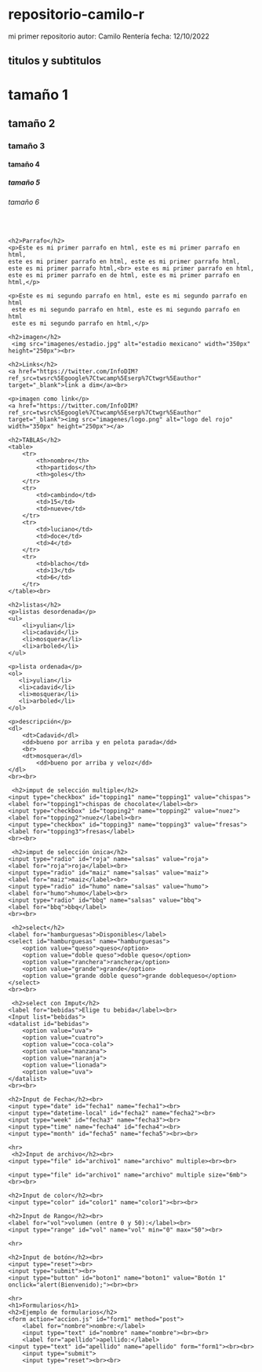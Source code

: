 # repositorio-camilo-r
mi primer repositorio
autor: Camilo Rentería
fecha: 12/10/2022
<!DOCTYPE html>
<html lang="es">
<head>
   <meta charset="utf-8" />
    <meta http-equiv="x-UA-compatible" content="IE=edge">
    <meta name="viewport" content="width=device-width, initial-scale=1.0">
    <title>Primer pagina web</title>
</head>
<body>
   <h2>titulos y subtitulos</h2>
    <h1>tamaño 1</h1>
    <h2>tamaño 2</h2>
    <h3>tamaño 3</h3>
    <h4>tamaño 4</h4>
    <h5>tamaño 5</h5>
    <h6>tamaño 6</h6><br>

    <h2>Parrafo</h2>
    <p>Este es mi primer parrafo en html, este es mi primer parrafo en html,
    este es mi primer parrafo en html, este es mi primer parrafo html,
    este es mi primer parrafo html,<br> este es mi primer parrafo en html,
    este es mi primer parrafo en de html, este es mi primer parrafo en html,</p>

    <p>Este es mi segundo parrafo en html, este es mi segundo parrafo en html
     este es mi segundo parrafo en html, este es mi segundo parrafo en html
     este es mi segundo parrafo en html,</p>
     
    <h2>imagen</h2>
     <img src="imagenes/estadio.jpg" alt="estadio mexicano" width="350px" height="250px"><br>
     
    <h2>Links</h2>
    <a href="https://twitter.com/InfoDIM?ref_src=twsrc%5Egoogle%7Ctwcamp%5Eserp%7Ctwgr%5Eauthor" target="_blank">link a dim</a><br>
                    
    <p>imagen como link</p>
    <a href="https://twitter.com/InfoDIM?ref_src=twsrc%5Egoogle%7Ctwcamp%5Eserp%7Ctwgr%5Eauthor" target="_blank"><img src="imagenes/logo.png" alt="logo del rojo"           width="350px" height="250px"></a>               

    <h2>TABLAS</h2>
    <table>
        <tr>
            <th>nombre</th>
            <th>partidos</th>
            <th>goles</th>
        </tr>
        <tr>
            <td>cambindo</td>
            <td>15</td>
            <td>nueve</td>
        </tr>
        <tr>
            <td>luciano</td>
            <td>doce</td>
            <td>4</td>
        </tr>
        <tr>
            <td>blacho</td>
            <td>13</td>
            <td>6</td>
        </tr>
    </table><br>  

    <h2>listas</h2>
    <p>listas desordenada</p>
    <ul>
        <li>yulian</li>
        <li>cadavid</li>
        <li>mosquera</li>
        <li>arboled</li>                  
    </ul>

    <p>lista ordenada</p>
    <ol>
       <li>yulian</li>
       <li>cadavid</li>
       <li>mosquera</li>
       <li>arboled</li> 
    </ol>

    <p>descripción</p> 
    <dl>
        <dt>Cadavid</dl>
        <dd>bueno por arriba y en pelota parada</dd>
        <br>
        <dt>mosquera</dl>
            <dd>bueno por arriba y veloz</dd>
    </dl>
    <br><br>
    
     <h2>imput de selección multiple</h2>
    <input type="checkbox" id="topping1" name="topping1" value="chispas">
    <label for="topping1">chispas de chocolate</label><br>
    <input type="checkbox" id="topping2" name="topping2" value="nuez">
    <label for="topping2">nuez</label><br>
    <input type="checkbox" id="topping3" name="topping3" value="fresas">
    <label for="topping3">fresas</label>
    <br><br>
    
     <h2>imput de selección única</h2>
    <input type="radio" id="roja" name="salsas" value="roja">
    <label for="roja">roja</label><br>
    <input type="radio" id="maiz" name="salsas" value="maiz">
    <label for="maiz">maiz</label><br>
    <input type="radio" id="humo" name="salsas" value="humo">
    <label for="humo">humo</label><br>
    <input type="radio" id="bbq" name="salsas" value="bbq">
    <label for="bbq">bbq</label>
    <br><br>
    
     <h2>select</h2>
    <label for="hamburguesas">Disponibles</label>
    <select id="hamburguesas" name="hamburguesas">
        <option value="queso">queso</option>
        <option value="doble queso">doble queso</option>
        <option value="ranchera">ranchera</option>
        <option value="grande">grande</option>
        <option value="grande doble queso">grande doblequeso</option>
    </select> 
    <br><br>
    
     <h2>select con Imput</h2>
    <label for="bebidas">Elige tu bebida</label><br>
    <Input list="bebidas">
    <datalist id="bebidas">
        <option value="uva">
        <option value="cuatro">    
        <option value="coca-cola">
        <option value="manzana">
        <option value="naranja">
        <option value="lionada">
        <option value="uva">        
    </datalist>    
    <br><br>
    
    <h2>Input de Fecha</h2><br>
    <input type="date" id="fecha1" name="fecha1"><br>
    <input type="datetime-local" id="fecha2" name="fecha2"><br>
    <input type="week" id="fecha3" name="fecha3"><br>
    <input type="time" name="fecha4" id="fecha4"><br>
    <input type="month" id="fecha5" name="fecha5"><br><br>

    <hr>
     <h2>Input de archivo</h2><br>
    <input type="file" id="archivo1" name="archivo" multiple><br><br>

    <input type="file" id="archivo1" name="archivo" multiple size="6mb"><br><br>

    <h2>Input de color</h2><br>
    <input type="color" id="color1" name="color1"><br><br>

    <h2>Input de Rango</h2><br>
    <label for="vol">volumen (entre 0 y 50):</label><br>
    <input type="range" id="vol" name="vol" min="0" max="50"><br>
    
    <hr>

    <h2>Input de botón</h2><br>
    <input type="reset"><br>
    <input type="submit"><br>
    <input type="button" id="boton1" name="boton1" value="Botón 1" onclick="alert(Bienvenido);"><br><br>

    <hr>
    <h1>Formularios</h1>
    <h2>Ejemplo de formularios</h2>
    <form action="accion.js" id="form1" method="post">
        <label for="nombre">nombre:</label>
        <input type="text" id="nombre" name="nombre"><br><br>
        <label for="apellido">apellido:</label>
    <input type="text" id="apellido" name="apellido" form="form1"><br><br>
        <input type="submit">
        <input type="reset"><br><br>

 </html>   
    
    
    
    
    
    
    
    
    
    
    
    
    
    
    
   
    
    
    
    
    
    
    
    
    
    
    
    
    
    
    
    
    
    
    
    
    
    
    
    
    
    
    
